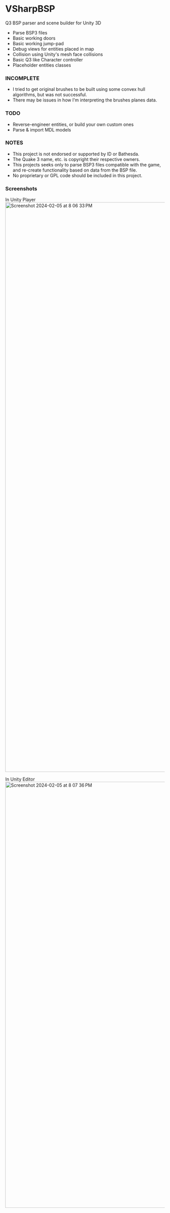 # VSharpBSP
Q3 BSP parser and scene builder for Unity 3D

* Parse BSP3 files
* Basic working doors
* Basic working jump-pad
* Debug views for entities placed in map
* Collision using Unity's mesh face collisions
* Basic Q3 like Character controller
* Placeholder entities classes

### INCOMPLETE
* I tried to get original brushes to be built using some convex hull algorithms, but was not successful. 
* There may be issues in how I'm interpreting the brushes planes data. 

### TODO
* Reverse-engineer entities, or build your own custom ones
* Parse & import MDL models

### NOTES
* This project is not endorsed or supported by ID or Bathesda.
* The Quake 3 name, etc. is copyright their respective owners.
* This projects seeks only to parse BSP3 files compatible with the game,
and re-create functionality based on data from the BSP file. 
* No proprietary or GPL code should be included in this project.

### Screenshots

In Unity Player
<img width="1796" alt="Screenshot 2024-02-05 at 8 06 33 PM" src="https://github.com/victorbstan/VSharpBSP/assets/315297/d38924f3-5512-47a8-9969-95c6e144e3a8">

In Unity Editor
<img width="1343" alt="Screenshot 2024-02-05 at 8 07 36 PM" src="https://github.com/victorbstan/VSharpBSP/assets/315297/f639ff95-5c85-478b-a9dc-66f467eccfc0">
